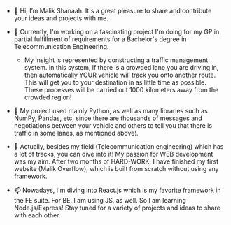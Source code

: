 - 👋 Hi, I’m Malik Shanaah.  It's a great pleasure to share and contribute your ideas and projects with me.

- 👀 Currently, I'm working on a fascinating project I'm doing for my GP in partial fulfillment of requirements for a Bachelor's degree in Telecommunication Engineering.
  + My insight is represented by constructing a traffic management system. In this system, if there is a crowded lane you are driving in, then automatically YOUR vehicle will 
  track you onto another route. This will get you to your destination in as little time as possible. These processes will be carried out 1000 kilometers away from the crowded 
  region!
  
- 🌱 My project used mainly Python, as well as many libraries such as NumPy, Pandas, etc, since there are thousands of messages and negotiations between your vehicle and others 
     to tell you that there is traffic in some lanes, as mentioned above!.
     
- 💞️ Actually, besides my field (Telecommunication engineering) which has a lot of tracks, you can dive into it! My passion for WEB development was my aim. After two months of HARD-WORK,
      I have finished my first website (Malik Overflow), which is built from scratch without using any framework.
      
- 📫 Nowadays, I'm diving into React.js which is my favorite framework in the FE suite. For BE, I am using JS, as well. So I am learning Node.js/Express!
Stay tuned for a variety of projects and ideas to share with each other.
